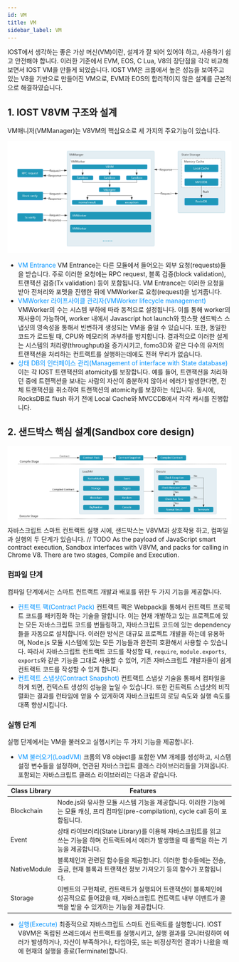 ```yaml
---
id: VM
title: VM
sidebar_label: VM
---
```

IOST에서 생각하는 좋은 가상 머신(VM)이란, 설계가 잘 되어 있어야 하고, 사용하기 쉽고 안전해야 합니다. 이러한 기준에서 EVM, EOS, C Lua, V8의 장단점을 각각 비교해보면서 IOST VM을 만들게 되었습니다. IOST VM은 크롬에서 높은 성능을 보여주고 있는 V8을 기반으로 만들어진 VM으로, EVM과 EOS의 합리적이지 않은 설계를 근본적으로 해결하였습니다.

## 1. IOST V8VM 구조와 설계
VM매니저(VMManager)는 V8VM의 핵심요소로 세 가지의 주요기능이 있습니다.

![statedb](../assets/2-intro-of-iost/VM/V8VM.png)
* <font color="#0092ff">VM Entrance </font>VM Entrance는 다른 모듈에서 들어오는 외부 요청(requests)들을 받습니다. 주로 이러한 요청에는 RPC request, 블록 검증(block validation), 트랜잭션 검증(Tx validation) 등이 포함됩니다. VM Entrance는 이러한 요청을 받아 전처리와 포맷을 진행한 뒤에 VMWorker로 요청(request)을 넘겨줍니다.
* <font color="#0092ff">VMWorker 라이프사이클 관리자(VMWorker lifecycle management) </font>VMWorker의 수는 시스템 부하에 따라 동적으로 설정됩니다. 이를 통해 worker의 재사용이 가능하며, worker 내에서 Javascript hot launch와 핫스팟 샌드박스 스냅샷의 영속성을 통해서 빈번하게 생성되는 VM을 줄일 수 있습니다. 또한, 동일한 코드가 로드될 때, CPU와 메모리의 과부하를 방지합니다. 결과적으로 이러한 설계는 시스템의 처리량(throughput)을 증가시키고, fomo3D와 같은 다수의 유저의 트랜잭션을 처리하는 컨트랙트를 실행하는데에도 전혀 무리가 없습니다.
* <font color="#0092ff">상태 DB의 인터페이스 관리(Management of interface with State database) </font> 이는 각 IOST 트랜잭션의 atomicity를 보장합니다. 예를 들어, 트랜잭션을 처리하던 중에 트랜잭션을 보내는 사람의 자산이 충분하지 않아서 에러가 발생한다면, 전체 트랜잭션을 취소하여 트랜잭션의 atomicity를 보장하는 식입니다. 동시에, RocksDB로 flush 하기 전에 Local Cache와 MVCCDB에서 각각 캐시를 진행합니다.

## 2. 샌드박스 핵심 설계(Sandbox core design)

![statedb](../assets/2-intro-of-iost/VM/sandbox.png)
자바스크립트 스마트 컨트랙트 실행 시에, 샌드박스는 V8VM과 상호작용 하고,
컴파일과 실행의 두 단계가 있습니다.
// TODO
As the payload of JavaScript smart contract execution, Sandbox interfaces with V8VM, and packs for calling in Chrome V8. There are two stages, Compile and Execution.

### 컴파일 단계
컴파일 단계에서는 스마트 컨트랙트 개발과 배포를 위한 두 가지 기능을 제공합니다.

* <font color="#0092ff">컨트랙트 팩(Contract Pack) </font>컨트랙트 팩은 Webpack을 통해서 컨트랙트 프로젝트 코드를 패키징화 하는 기술을 말합니다. 이는 현재 개발하고 있는 프로젝트에 있는 모든 자바스크립트 코드를 번들링하고, 자바스크립트 코드에 있는 dependency들을 자동으로 설치합니다. 이러한 방식은 대규모 프로젝트 개발을 하는데 유용하며, Node.js 모듈 시스템에 있는 모든 기능들과 완전히 호환해서 사용할 수 있습니다. 따라서 자바스크립트 컨트랙트 코드를 작성할 때, `require`, `module.exports`, `exports`와 같은 기능을 그대로 사용할 수 있어, 기존 자바스크립트 개발자들이 쉽게 컨트랙트 코드를 작성할 수 있게 합니다.  
* <font color="#0092ff">컨트랙트 스냅샷(Contract Snapshot) </font>컨트랙트 스냅샷 기술을 통해서 컴파일을 하게 되면, 컨텍스트 생성의 성능을 높일 수 있습니다. 또한 컨트랙트 스냅샷의 비직렬화는 결과를 런타임에 얻을 수 있게하여 자바스크립트의 로딩 속도와 실행 속도를 대폭 향상시킵니다.

### 실행 단계

실행 단계에서는 VM을 불러오고 실행시키는 두 가지 기능을 제공합니다.

* <font color="#0092ff">VM 불러오기(LoadVM) </font>크롬의 V8 object를 포함한 VM 개체를 생성하고, 시스템 설정 변수들을 설정하며, 연관된 자바스크립트 클래스 라이브러리들을 가져옵니다. 포함되는 자바스크립트 클래스 라이브러리는 다음과 같습니다.

| Class Library          | Features   |
| --------     | -----  |
| Blockchain   | Node.js와 유사한 모듈 시스템 기능을 제공합니다. 이러한 기능에는 모듈 캐싱, 프리 컴파일(pre-compilation), cycle call 등이 포함됩니다.|
| Event        | 상태 라이브러리(State Library)를 이용해 자바스크립트를 읽고 쓰는 기능을 하며 컨트랙트에서 에러가 발생했을 때 롤백을 하는 기능을 제공합니다. |
| NativeModule | 블록체인과 관련된 함수들을 제공합니다. 이러한 함수들에는 전송, 출금, 현재 블록과 트랜잭션 정보 가져오기 등의 함수가 포함됩니다.|
| Storage      | 이벤트의 구현체로, 컨트랙트가 실행되어 트랜잭션이 블록체인에 성공적으로 들어갔을 때, 자바스크립트 컨트랙트 내부 이벤트가 콜백을 받을 수 있게하는 기능을 제공합니다. |

* <font color="#0092ff">실행(Execute) </font>최종적으로 자바스크립트 스마트 컨트랙트를 실행합니다. IOST V8VM은 독립된 쓰레드에서 컨트랙트를 실행시키고, 실행 결과를 모니터링하여 에러가 발생하거나, 자산이 부족하거나, 타임아웃, 또는 비정상적인 결과가 나왔을 때에 현재의 실행을 종료(Terminate)합니다.

